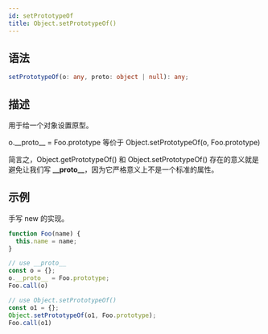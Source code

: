 ```yaml
---
id: setPrototypeOf
title: Object.setPrototypeOf()
---
```


## 语法

```ts
setPrototypeOf(o: any, proto: object | null): any;
```

## 描述

用于给一个对象设置原型。

o.\_\_proto\_\_ = Foo.prototype 等价于 Object.setPrototypeOf(o, Foo.prototype)

简言之，Object.getPrototypeOf() 和 Object.setPrototypeOf() 存在的意义就是避免让我们写 **\_\_proto\_\_**，因为它严格意义上不是一个标准的属性。

## 示例

手写 new 的实现。

```js
function Foo(name) {
  this.name = name;
}

// use __proto__
const o = {};
o.__proto__ = Foo.prototype;
Foo.call(o)

// use Object.setPrototypeOf()
const o1 = {};
Object.setPrototypeOf(o1, Foo.prototype);
Foo.call(o1)
```
